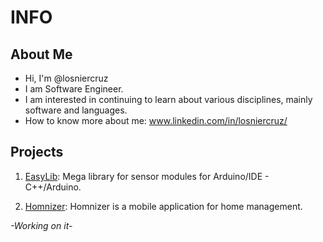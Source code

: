 # **INFO**

## About Me 
- Hi, I'm @losniercruz
- I am Software Engineer.
- I am interested in continuing to learn about various disciplines, mainly software and languages.
- How to know more about me: www.linkedin.com/in/losniercruz/

## Projects

1. [EasyLib](https://github.com/losniercruz/EasyLib): Mega library for sensor modules for Arduino/IDE - C++/Arduino.

2. [Homnizer](https://github.com/losniercruz/Homnizer): Homnizer is a mobile application for home management.

*-Working on it-*
